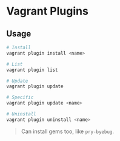 # Vagrant Plugins

## Usage

```sh
# Install
vagrant plugin install <name>

# List
vagrant plugin list

# Update
vagrant plugin update

# Specific
vagrant plugin update <name>

# Uninstall
vagrant plugin uninstall <name>
```

> Can install gems too, like `pry-byebug`.
